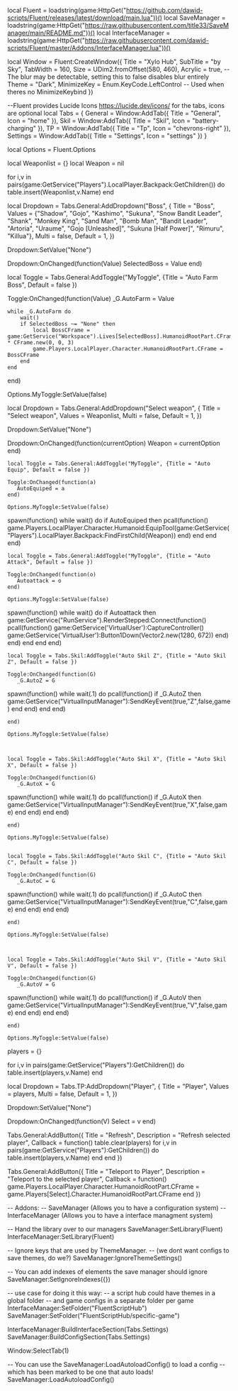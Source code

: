 local Fluent = loadstring(game:HttpGet("https://github.com/dawid-scripts/Fluent/releases/latest/download/main.lua"))()
local SaveManager = loadstring(game:HttpGet("https://raw.githubusercontent.com/title33/SaveManager/main/README.md"))()
local InterfaceManager = loadstring(game:HttpGet("https://raw.githubusercontent.com/dawid-scripts/Fluent/master/Addons/InterfaceManager.lua"))()

local Window = Fluent:CreateWindow({
    Title = "Xylo Hub",
    SubTitle = "by Sky",
    TabWidth = 160,
    Size = UDim2.fromOffset(580, 460),
    Acrylic = true, -- The blur may be detectable, setting this to false disables blur entirely
    Theme = "Dark",
    MinimizeKey = Enum.KeyCode.LeftControl -- Used when theres no MinimizeKeybind
})

--Fluent provides Lucide Icons https://lucide.dev/icons/ for the tabs, icons are optional
local Tabs = {
    General = Window:AddTab({ Title = "General", Icon = "home" }),
    Skil = Window:AddTab({ Title = "Skil", Icon = "battery-charging" }),
    TP = Window:AddTab({ Title = "Tp", Icon = "chevrons-right" }),
    Settings = Window:AddTab({ Title = "Settings", Icon = "settings" })
}

local Options = Fluent.Options


local Weaponlist = {}
local Weapon = nil

for i,v in pairs(game:GetService("Players").LocalPlayer.Backpack:GetChildren()) do
    table.insert(Weaponlist,v.Name)
end



local Dropdown = Tabs.General:AddDropdown("Boss", {
    Title = "Boss",
    Values = {"Shadow", "Gojo", "Kashimo", "Sukuna", "Snow Bandit Leader", "Shank", "Monkey King", "Sand Man", "Bomb Man", "Bandit Leader", "Artoria", "Uraume", "Gojo [Unleashed]", "Sukuna [Half Power]", "Rimuru", "Killua"},
    Multi = false,
    Default = 1,
})

Dropdown:SetValue("None")

Dropdown:OnChanged(function(Value)
    SelectedBoss = Value
end)

local Toggle = Tabs.General:AddToggle("MyToggle", {Title = "Auto Farm Boss", Default = false })

Toggle:OnChanged(function(Value)
    _G.AutoFarm = Value

    while _G.AutoFarm do
        wait()
        if SelectedBoss ~= "None" then
            local BossCFrame = game:GetService("Workspace").Lives[SelectedBoss].HumanoidRootPart.CFrame * CFrame.new(0, 0, 3)
            game.Players.LocalPlayer.Character.HumanoidRootPart.CFrame = BossCFrame
        end
    end
end)

Options.MyToggle:SetValue(false)


local Dropdown = Tabs.General:AddDropdown("Select weapon", {
    Title = "Select weapon",
    Values = Weaponlist,
    Multi = false,
    Default = 1,
})

Dropdown:SetValue("None")

Dropdown:OnChanged(function(currentOption)
     Weapon = currentOption
end)

    local Toggle = Tabs.General:AddToggle("MyToggle", {Title = "Auto Equip", Default = false })

    Toggle:OnChanged(function(a)
       AutoEquiped = a
    end)

    Options.MyToggle:SetValue(false)

spawn(function()
while wait() do
if AutoEquiped then
pcall(function()
game.Players.LocalPlayer.Character.Humanoid:EquipTool(game:GetService("Players").LocalPlayer.Backpack:FindFirstChild(Weapon))
end)
end
end
end)

    local Toggle = Tabs.General:AddToggle("MyToggle", {Title = "Auto Attack", Default = false })

    Toggle:OnChanged(function(o)
       Autoattack = o
    end)

    Options.MyToggle:SetValue(false)

spawn(function()
    while wait() do
        if Autoattack then
            game:GetService("RunService").RenderStepped:Connect(function()
                pcall(function()
                    game:GetService('VirtualUser'):CaptureController()
                    game:GetService('VirtualUser'):Button1Down(Vector2.new(1280, 672))
                end)
            end)
        end
    end
end)






    local Toggle = Tabs.Skil:AddToggle("Auto Skil Z", {Title = "Auto Skil Z", Default = false })

    Toggle:OnChanged(function(G)
       _G.AutoZ = G

spawn(function()
while wait(.1) do
    pcall(function()
if _G.AutoZ then
game:GetService("VirtualInputManager"):SendKeyEvent(true,"Z",false,game)
                end
        end)
   end
end)

    end)

    Options.MyToggle:SetValue(false)
    


    local Toggle = Tabs.Skil:AddToggle("Auto Skil X", {Title = "Auto Skil X", Default = false })

    Toggle:OnChanged(function(G)
       _G.AutoX = G

spawn(function()
while wait(.1) do
    pcall(function()
if _G.AutoX then
game:GetService("VirtualInputManager"):SendKeyEvent(true,"X",false,game)
                end
        end)
   end
end)

    end)

    Options.MyToggle:SetValue(false)


    local Toggle = Tabs.Skil:AddToggle("Auto Skil C", {Title = "Auto Skil C", Default = false })

    Toggle:OnChanged(function(G)
       _G.AutoC = G

spawn(function()
while wait(.1) do
    pcall(function()
if _G.AutoC then
game:GetService("VirtualInputManager"):SendKeyEvent(true,"C",false,game)
                end
        end)
   end
end)

    end)

    Options.MyToggle:SetValue(false)
 


    local Toggle = Tabs.Skil:AddToggle("Auto Skil V", {Title = "Auto Skil V", Default = false })

    Toggle:OnChanged(function(G)
       _G.AutoV = G

spawn(function()
while wait(.1) do
    pcall(function()
if _G.AutoV then
game:GetService("VirtualInputManager"):SendKeyEvent(true,"V",false,game)
                end
        end)
   end
end)

    end)

    Options.MyToggle:SetValue(false)

players = {}
 
for i,v in pairs(game:GetService("Players"):GetChildren()) do
   table.insert(players,v.Name)
end


local Dropdown = Tabs.TP:AddDropdown("Player", {
    Title = "Player",
    Values = players,
    Multi = false,
    Default = 1,
})

Dropdown:SetValue("None")

Dropdown:OnChanged(function(V)
    Select = v
end)

Tabs.General:AddButton({
    Title = "Refresh",
    Description = "Refresh selected player",
    Callback = function()
           table.clear(players)
for i,v in pairs(game:GetService("Players"):GetChildren()) do
   table.insert(players,v.Name)
end
    end
})

Tabs.General:AddButton({
    Title = "Teleport to Player",
    Description = "Teleport to the selected player",
    Callback = function()
         game.Players.LocalPlayer.Character.HumanoidRootPart.CFrame = game.Players[Select].Character.HumanoidRootPart.CFrame
    end
})







-- Addons:
-- SaveManager (Allows you to have a configuration system)
-- InterfaceManager (Allows you to have a interface managment system)

-- Hand the library over to our managers
SaveManager:SetLibrary(Fluent)
InterfaceManager:SetLibrary(Fluent)

-- Ignore keys that are used by ThemeManager.
-- (we dont want configs to save themes, do we?)
SaveManager:IgnoreThemeSettings()

-- You can add indexes of elements the save manager should ignore
SaveManager:SetIgnoreIndexes({})

-- use case for doing it this way:
-- a script hub could have themes in a global folder
-- and game configs in a separate folder per game
InterfaceManager:SetFolder("FluentScriptHub")
SaveManager:SetFolder("FluentScriptHub/specific-game")

InterfaceManager:BuildInterfaceSection(Tabs.Settings)
SaveManager:BuildConfigSection(Tabs.Settings)


Window:SelectTab(1)


-- You can use the SaveManager:LoadAutoloadConfig() to load a config
-- which has been marked to be one that auto loads!
SaveManager:LoadAutoloadConfig()
